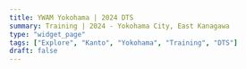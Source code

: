 ```yaml
---
title: YWAM Yokohama | 2024 DTS
summary: Training | 2024 - Yokohama City, East Kanagawa
type: "widget_page"
tags: ["Explore", "Kanto", "Yokohama", "Training", "DTS"]
draft: false
---
```

